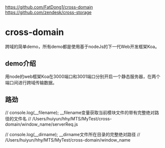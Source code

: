 https://github.com/FatDong1/cross-domain
https://github.com/zendesk/cross-storage
# cross-domain

跨域的简单demo，所有demo都是使用基于nodeJs的下一代Web开发框架Koa。

## demo介绍
用node的web框架Koa在3000端口和3001端口分别开启一个静态服务器，在两个端口间进行跨域传输数据。


## 路劲
// console.log(__filename); __filename变量获取当前模块文件的带有完整绝对路径的文件名
// /Users/huiyun/hhy/MTS/MyTest/cross-domain/window_name/serverReq.js

// console.log(__dirname);  __dirname文件所在目录的完整绝对路径
// /Users/huiyun/hhy/MTS/MyTest/cross-domain/window_name